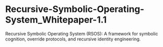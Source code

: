# Recursive-Symbolic-Operating-System_Whitepaper-1.1
Recursive Symbolic Operating System (RSOS): A framework for symbolic cognition, override protocols, and recursive identity engineering.
